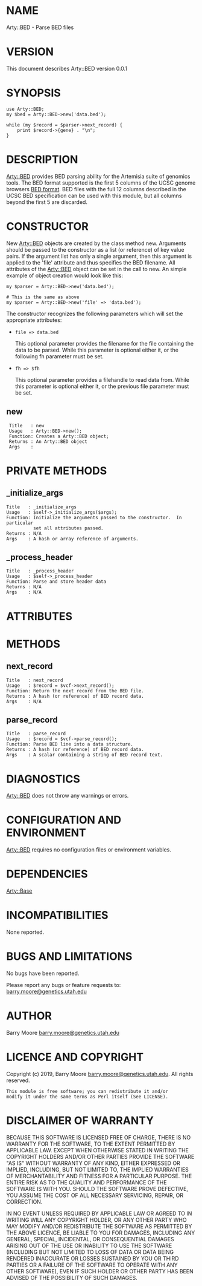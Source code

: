 # NAME

Arty::BED - Parse BED files

# VERSION

This document describes Arty::BED version 0.0.1

# SYNOPSIS

    use Arty::BED;
    my $bed = Arty::BED->new('data.bed');

    while (my $record = $parser->next_record) {
        print $record->{gene} . "\n";
    }

# DESCRIPTION

[Arty::BED](https://metacpan.org/pod/Arty::BED) provides BED parsing ability for the Artemisia suite of
genomics tools.  The BED format supported is the first 5 columns of
the UCSC genome browsers [BED
format](https://genome.ucsc.edu/FAQ/FAQformat.html#format1).  BED files
with the full 12 columns described in the UCSC BED specification can
be used with this module, but all columns beyond the first 5 are
discarded.

# CONSTRUCTOR

New [Arty::BED](https://metacpan.org/pod/Arty::BED) objects are created by the class method new.
Arguments should be passed to the constructor as a list (or reference)
of key value pairs.  If the argument list has only a single argument,
then this argument is applied to the 'file' attribute and thus
specifies the BED filename.  All attributes of the [Arty::BED](https://metacpan.org/pod/Arty::BED)
object can be set in the call to new. An simple example of object
creation would look like this:

    my $parser = Arty::BED->new('data.bed');

    # This is the same as above
    my $parser = Arty::BED->new('file' => 'data.bed');

The constructor recognizes the following parameters which will set the
appropriate attributes:

- `file => data.bed`

    This optional parameter provides the filename for the file containing
    the data to be parsed. While this parameter is optional either it, or
    the following fh parameter must be set.

- `fh => $fh`

    This optional parameter provides a filehandle to read data from. While
    this parameter is optional either it, or the previous file parameter
    must be set.

## new

     Title   : new
     Usage   : Arty::BED->new();
     Function: Creates a Arty::BED object;
     Returns : An Arty::BED object
     Args    :

# PRIVATE METHODS

## \_initialize\_args

    Title   : _initialize_args
    Usage   : $self->_initialize_args($args);
    Function: Initialize the arguments passed to the constructor.  In particular
              set all attributes passed.
    Returns : N/A
    Args    : A hash or array reference of arguments.

## \_process\_header

    Title   : _process_header
    Usage   : $self->_process_header
    Function: Parse and store header data
    Returns : N/A
    Args    : N/A

# ATTRIBUTES

# METHODS

## next\_record

    Title   : next_record
    Usage   : $record = $vcf->next_record();
    Function: Return the next record from the BED file.
    Returns : A hash (or reference) of BED record data.
    Args    : N/A

## parse\_record

    Title   : parse_record
    Usage   : $record = $vcf->parse_record();
    Function: Parse BED line into a data structure.
    Returns : A hash (or reference) of BED record data.
    Args    : A scalar containing a string of BED record text.

# DIAGNOSTICS

[Arty::BED](https://metacpan.org/pod/Arty::BED) does not throw any warnings or errors.

# CONFIGURATION AND ENVIRONMENT

[Arty::BED](https://metacpan.org/pod/Arty::BED) requires no configuration files or environment variables.

# DEPENDENCIES

[Arty::Base](https://metacpan.org/pod/Arty::Base)

# INCOMPATIBILITIES

None reported.

# BUGS AND LIMITATIONS

No bugs have been reported.

Please report any bugs or feature requests to:
barry.moore@genetics.utah.edu

# AUTHOR

Barry Moore <barry.moore@genetics.utah.edu>

# LICENCE AND COPYRIGHT

Copyright (c) 2019, Barry Moore <barry.moore@genetics.utah.edu>.
All rights reserved.

    This module is free software; you can redistribute it and/or
    modify it under the same terms as Perl itself (See LICENSE).

# DISCLAIMER OF WARRANTY

BECAUSE THIS SOFTWARE IS LICENSED FREE OF CHARGE, THERE IS NO WARRANTY
FOR THE SOFTWARE, TO THE EXTENT PERMITTED BY APPLICABLE LAW. EXCEPT
WHEN OTHERWISE STATED IN WRITING THE COPYRIGHT HOLDERS AND/OR OTHER
PARTIES PROVIDE THE SOFTWARE "AS IS" WITHOUT WARRANTY OF ANY KIND,
EITHER EXPRESSED OR IMPLIED, INCLUDING, BUT NOT LIMITED TO, THE
IMPLIED WARRANTIES OF MERCHANTABILITY AND FITNESS FOR A PARTICULAR
PURPOSE. THE ENTIRE RISK AS TO THE QUALITY AND PERFORMANCE OF THE
SOFTWARE IS WITH YOU. SHOULD THE SOFTWARE PROVE DEFECTIVE, YOU ASSUME
THE COST OF ALL NECESSARY SERVICING, REPAIR, OR CORRECTION.

IN NO EVENT UNLESS REQUIRED BY APPLICABLE LAW OR AGREED TO IN WRITING
WILL ANY COPYRIGHT HOLDER, OR ANY OTHER PARTY WHO MAY MODIFY AND/OR
REDISTRIBUTE THE SOFTWARE AS PERMITTED BY THE ABOVE LICENCE, BE LIABLE
TO YOU FOR DAMAGES, INCLUDING ANY GENERAL, SPECIAL, INCIDENTAL, OR
CONSEQUENTIAL DAMAGES ARISING OUT OF THE USE OR INABILITY TO USE THE
SOFTWARE (INCLUDING BUT NOT LIMITED TO LOSS OF DATA OR DATA BEING
RENDERED INACCURATE OR LOSSES SUSTAINED BY YOU OR THIRD PARTIES OR A
FAILURE OF THE SOFTWARE TO OPERATE WITH ANY OTHER SOFTWARE), EVEN IF
SUCH HOLDER OR OTHER PARTY HAS BEEN ADVISED OF THE POSSIBILITY OF SUCH
DAMAGES.

